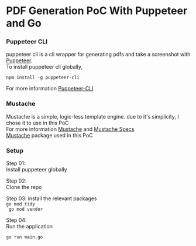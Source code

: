 # PDF Generation PoC With Puppeteer and Go

<h3>Puppeteer CLI</h3>
<p>puppeteer cli is a cli wrapper for generating pdfs and take a screenshot with <a href="https://developer.chrome.com/docs/puppeteer/">Puppeteer</a>. <br>
To install puppeteer cli globally,
</p>

``npm install -g puppeteer-cli`` <br>
<p>
For more information <a href="https://github.com/JarvusInnovations/puppeteer-cli">Puppeteer-CLI</a>
</p>


<h3>Mustache</h3>
<p>Mustache is a simple, logic-less template engine. due to it's simplicity, I chose it to use in this PoC <br>
For more information <a href="https://mustache.github.io/">Mustache</a> and <a href="https://mustache.github.io/mustache.5.html">Mustache Specs</a> <br>
<a href="https://pkg.go.dev/github.com/cbroglie/mustache">Mustache</a> package used in this PoC
</p>


<h3>Setup</h3>
Step 01: <br>
Install puppeteer globally

Step 02: <br>
Clone the repo

Step 03:
install the relevant packages <br>
``go mod tidy`` <br>
`` go mod vendor``

Step 04: <br>
Run the application 
````
go run main.go